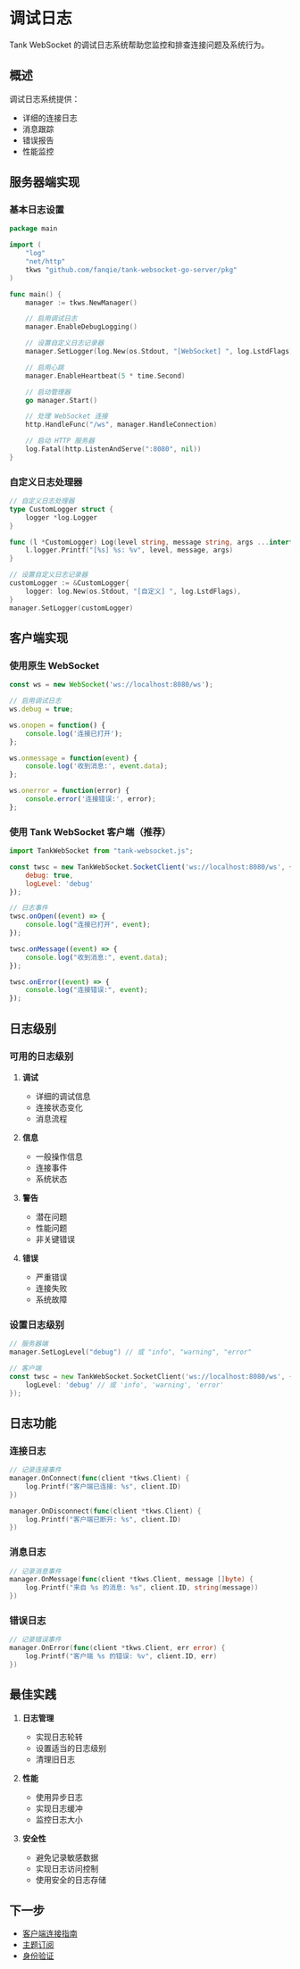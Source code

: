 # 调试日志

Tank WebSocket 的调试日志系统帮助您监控和排查连接问题及系统行为。

## 概述

调试日志系统提供：

- 详细的连接日志
- 消息跟踪
- 错误报告
- 性能监控

## 服务器端实现

### 基本日志设置

```go
package main

import (
    "log"
    "net/http"
    tkws "github.com/fanqie/tank-websocket-go-server/pkg"
)

func main() {
    manager := tkws.NewManager()

    // 启用调试日志
    manager.EnableDebugLogging()

    // 设置自定义日志记录器
    manager.SetLogger(log.New(os.Stdout, "[WebSocket] ", log.LstdFlags))

    // 启用心跳
    manager.EnableHeartbeat(5 * time.Second)

    // 启动管理器
    go manager.Start()

    // 处理 WebSocket 连接
    http.HandleFunc("/ws", manager.HandleConnection)

    // 启动 HTTP 服务器
    log.Fatal(http.ListenAndServe(":8080", nil))
}
```

### 自定义日志处理器

```go
// 自定义日志处理器
type CustomLogger struct {
    logger *log.Logger
}

func (l *CustomLogger) Log(level string, message string, args ...interface{}) {
    l.logger.Printf("[%s] %s: %v", level, message, args)
}

// 设置自定义日志记录器
customLogger := &CustomLogger{
    logger: log.New(os.Stdout, "[自定义] ", log.LstdFlags),
}
manager.SetLogger(customLogger)
```

## 客户端实现

### 使用原生 WebSocket

```javascript
const ws = new WebSocket('ws://localhost:8080/ws');

// 启用调试日志
ws.debug = true;

ws.onopen = function() {
    console.log('连接已打开');
};

ws.onmessage = function(event) {
    console.log('收到消息:', event.data);
};

ws.onerror = function(error) {
    console.error('连接错误:', error);
};
```

### 使用 Tank WebSocket 客户端（推荐）

```javascript
import TankWebSocket from "tank-websocket.js";

const twsc = new TankWebSocket.SocketClient('ws://localhost:8080/ws', {
    debug: true,
    logLevel: 'debug'
});

// 日志事件
twsc.onOpen((event) => {
    console.log("连接已打开", event);
});

twsc.onMessage((event) => {
    console.log("收到消息:", event.data);
});

twsc.onError((event) => {
    console.log("连接错误:", event);
});
```

## 日志级别

### 可用的日志级别

1. **调试**
   - 详细的调试信息
   - 连接状态变化
   - 消息流程

2. **信息**
   - 一般操作信息
   - 连接事件
   - 系统状态

3. **警告**
   - 潜在问题
   - 性能问题
   - 非关键错误

4. **错误**
   - 严重错误
   - 连接失败
   - 系统故障

### 设置日志级别

```go
// 服务器端
manager.SetLogLevel("debug") // 或 "info", "warning", "error"

// 客户端
const twsc = new TankWebSocket.SocketClient('ws://localhost:8080/ws', {
    logLevel: 'debug' // 或 'info', 'warning', 'error'
});
```

## 日志功能

### 连接日志

```go
// 记录连接事件
manager.OnConnect(func(client *tkws.Client) {
    log.Printf("客户端已连接: %s", client.ID)
})

manager.OnDisconnect(func(client *tkws.Client) {
    log.Printf("客户端已断开: %s", client.ID)
})
```

### 消息日志

```go
// 记录消息事件
manager.OnMessage(func(client *tkws.Client, message []byte) {
    log.Printf("来自 %s 的消息: %s", client.ID, string(message))
})
```

### 错误日志

```go
// 记录错误事件
manager.OnError(func(client *tkws.Client, err error) {
    log.Printf("客户端 %s 的错误: %v", client.ID, err)
})
```

## 最佳实践

1. **日志管理**
   - 实现日志轮转
   - 设置适当的日志级别
   - 清理旧日志

2. **性能**
   - 使用异步日志
   - 实现日志缓冲
   - 监控日志大小

3. **安全性**
   - 避免记录敏感数据
   - 实现日志访问控制
   - 使用安全的日志存储

## 下一步

- [客户端连接指南](./client-connection.md)
- [主题订阅](./topic-subscription.md)
- [身份验证](./authentication.md) 